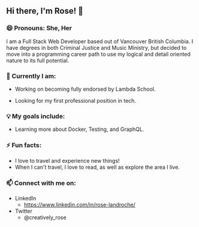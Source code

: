 <!--
**roselandroche/roselandroche** is a ✨ _special_ ✨ repository because its `README.md` (this file) appears on your GitHub profile.

Here are some ideas to get you started:
- 👯 I’m looking to collaborate on ...
- 🤔 I’m looking for help with ...
- 💬 Ask me about ...
-->

## Hi there, I'm Rose!  👋
### 😄 Pronouns: She, Her

I am a Full Stack Web Developer based out of Vancouver British Columbia. I have degrees in both Criminal Justice and Music Ministry, but decided to move into a programming career path to use my logical and detail oriented nature to its full potential.

### 🌱 Currently I am:

- Working on becoming fully endorsed by Lambda School.

- Looking for my first professional position in tech.

### 💡 My goals include:

- Learning more about Docker, Testing, and GraphQL.

### ⚡ Fun facts:

- I love to travel and experience new things!
- When I can't travel, I love to read, as well as explore the area I live.

### 📫  Connect with me on:
- LinkedIn
  - https://www.linkedin.com/in/rose-landroche/
- Twitter
  - @creatively_rose
